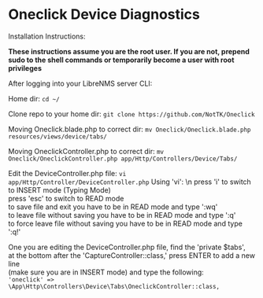# Oneclick Device Diagnostics


Installation Instructions:

**These instructions assume you are the root user. If you are not, prepend sudo to the shell commands or temporarily become a user with root privileges**

After logging into your LibreNMS server CLI:

Home dir: 
```cd ~/```

Clone repo to your home dir:
```git clone https://github.com/NotTK/Oneclick```

Moving Oneclick.blade.php to correct dir:
```mv Oneclick/Oneclick.blade.php resources/views/device/tabs/```

Moving OneclickController.php to correct dir: 
```mv Oneclick/OneclickController.php app/Http/Controllers/Device/Tabs/``` 

Edit the DeviceController.php file: 
```vi app/Http/Controller/DeviceController.php```
  Using 'vi': \n
    press 'i' to switch to INSERT mode (Typing Mode) <br>
    press 'esc' to switch to READ mode <br>
    to save file and exit you have to be in READ mode and type ':wq' <br>
    to leave file without saving you have to be in READ mode and type ':q' <br>
    to force leave file without saving you have to be in READ mode and type ':q!' <br>

One you are editing the DeviceController.php file, find the 'private $tabs', <br>
at the bottom after the 'CaptureController::class,' press ENTER to add a new line <br>
(make sure you are in INSERT mode) and type the following: <br>
```'oneclick' => \App\Http\Controllers\Device\Tabs\OneclickController::class,``` 






